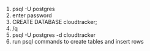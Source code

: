 1. psql -U postgres
2. enter password
3. CREATE DATABASE cloudtracker;
4. /q
5. psql -U postgres -d cloudtracker
6. run psql commands to create tables and insert rows
